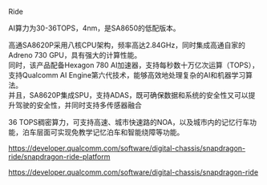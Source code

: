 Ride

AI算力为30-36TOPS，4nm，是SA8650的低配版本。


高通SA8620P采用八核CPU架构，频率高达2.84GHz，同时集成高通自家的Adreno 730 GPU，具有强大的计算性能。   
同时，该产品配备Hexagon 780 AI加速器，支持每秒数十万亿次运算（TOPS），支持Qualcomm AI Engine第六代技术，能够高效地处理复杂的AI和机器学习算法。  
并且，SA8620P集成SPU，支持ADAS，既可确保数据和系统的安全性又可以提升驾驶的安全性，并同时支持多传感器融合  

36 TOPS稠密算力，可支持高速、城市快速路的NOA，以及城市内的记忆行车功能，泊车层面可实现免教学记忆泊车和智能绕障等功能。   

https://developer.qualcomm.com/software/digital-chassis/snapdragon-ride/snapdragon-ride-platform

https://developer.qualcomm.com/software/digital-chassis/snapdragon-ride    
